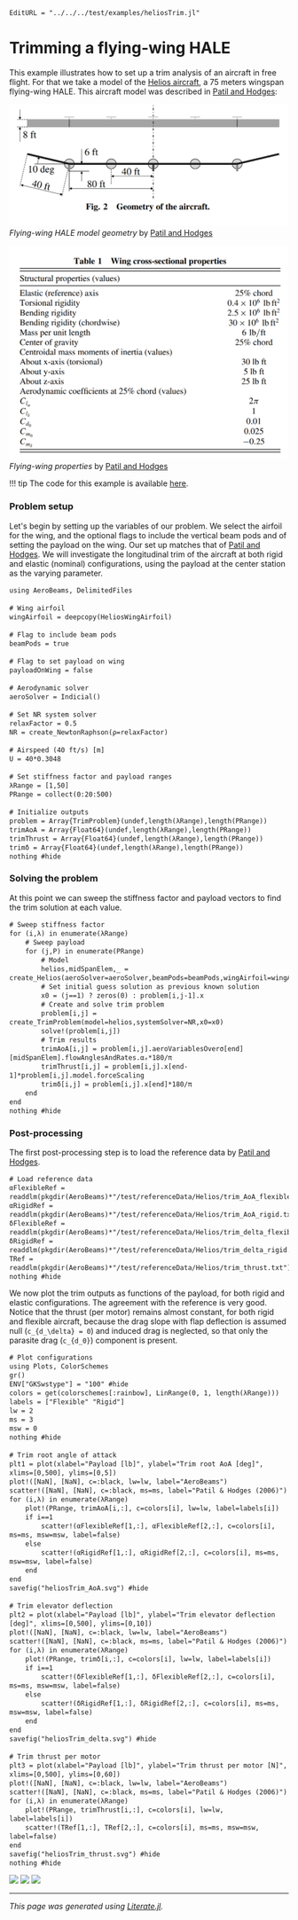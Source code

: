```@meta
EditURL = "../../../test/examples/heliosTrim.jl"
```

# Trimming a flying-wing HALE
This example illustrates how to set up a trim analysis of an aircraft in free flight. For that we take a model of the [Helios aircraft](https://en.wikipedia.org/wiki/AeroVironment_Helios_Prototype), a 75 meters wingspan flying-wing HALE. This aircraft model was described in [Patil and Hodges](https://doi.org/10.2514/1.17640):

![](../assets/helios.png)
*Flying-wing HALE model geometry* by [Patil and Hodges](https://doi.org/10.2514/1.17640)

![](../assets/heliosProps.png)
*Flying-wing properties* by [Patil and Hodges](https://doi.org/10.2514/1.17640)

!!! tip
    The code for this example is available [here](https://github.com/luizpancini/AeroBeams.jl/blob/main/test/examples/heliosTrim.jl).

### Problem setup
Let's begin by setting up the variables of our problem. We select the airfoil for the wing, and the optional flags to include the vertical beam pods and of setting the payload on the wing. Our set up matches that of [Patil and Hodges](https://doi.org/10.2514/1.17640). We will investigate the longitudinal trim of the aircraft at both rigid and elastic (nominal) configurations, using the payload at the center station as the varying parameter.

````@example heliosTrim
using AeroBeams, DelimitedFiles

# Wing airfoil
wingAirfoil = deepcopy(HeliosWingAirfoil)

# Flag to include beam pods
beamPods = true

# Flag to set payload on wing
payloadOnWing = false

# Aerodynamic solver
aeroSolver = Indicial()

# Set NR system solver
relaxFactor = 0.5
NR = create_NewtonRaphson(ρ=relaxFactor)

# Airspeed (40 ft/s) [m]
U = 40*0.3048

# Set stiffness factor and payload ranges
λRange = [1,50]
PRange = collect(0:20:500)

# Initialize outputs
problem = Array{TrimProblem}(undef,length(λRange),length(PRange))
trimAoA = Array{Float64}(undef,length(λRange),length(PRange))
trimThrust = Array{Float64}(undef,length(λRange),length(PRange))
trimδ = Array{Float64}(undef,length(λRange),length(PRange))
nothing #hide
````

### Solving the problem
At this point we can sweep the stiffness factor and payload vectors to find the trim solution at each value.

````@example heliosTrim
# Sweep stiffness factor
for (i,λ) in enumerate(λRange)
    # Sweep payload
    for (j,P) in enumerate(PRange)
        # Model
        helios,midSpanElem,_ = create_Helios(aeroSolver=aeroSolver,beamPods=beamPods,wingAirfoil=wingAirfoil,payloadOnWing=payloadOnWing,stiffnessFactor=λ,payloadPounds=P,airspeed=U,δIsTrimVariable=true,thrustIsTrimVariable=true)
        # Set initial guess solution as previous known solution
        x0 = (j==1) ? zeros(0) : problem[i,j-1].x
        # Create and solve trim problem
        problem[i,j] = create_TrimProblem(model=helios,systemSolver=NR,x0=x0)
        solve!(problem[i,j])
        # Trim results
        trimAoA[i,j] = problem[i,j].aeroVariablesOverσ[end][midSpanElem].flowAnglesAndRates.αₑ*180/π
        trimThrust[i,j] = problem[i,j].x[end-1]*problem[i,j].model.forceScaling
        trimδ[i,j] = problem[i,j].x[end]*180/π
    end
end
nothing #hide
````

### Post-processing
The first post-processing step is to load the reference data by [Patil and Hodges](https://doi.org/10.2514/1.17640).

````@example heliosTrim
# Load reference data
αFlexibleRef = readdlm(pkgdir(AeroBeams)*"/test/referenceData/Helios/trim_AoA_flexible.txt")
αRigidRef = readdlm(pkgdir(AeroBeams)*"/test/referenceData/Helios/trim_AoA_rigid.txt")
δFlexibleRef = readdlm(pkgdir(AeroBeams)*"/test/referenceData/Helios/trim_delta_flexible.txt")
δRigidRef = readdlm(pkgdir(AeroBeams)*"/test/referenceData/Helios/trim_delta_rigid.txt")
TRef = readdlm(pkgdir(AeroBeams)*"/test/referenceData/Helios/trim_thrust.txt")
nothing #hide
````

We now plot the trim outputs as functions of the payload, for both rigid and elastic configurations. The agreement with the reference is very good. Notice that the thrust (per motor) remains almost constant, for both rigid and flexible aircraft, because the drag slope with flap deflection is assumed null (``c_{d_\delta} = 0``) and induced drag is neglected, so that only the parasite drag (``c_{d_0}``) component is present.

````@example heliosTrim
# Plot configurations
using Plots, ColorSchemes
gr()
ENV["GKSwstype"] = "100" #hide
colors = get(colorschemes[:rainbow], LinRange(0, 1, length(λRange)))
labels = ["Flexible" "Rigid"]
lw = 2
ms = 3
msw = 0
nothing #hide

# Trim root angle of attack
plt1 = plot(xlabel="Payload [lb]", ylabel="Trim root AoA [deg]", xlims=[0,500], ylims=[0,5])
plot!([NaN], [NaN], c=:black, lw=lw, label="AeroBeams")
scatter!([NaN], [NaN], c=:black, ms=ms, label="Patil & Hodges (2006)")
for (i,λ) in enumerate(λRange)
    plot!(PRange, trimAoA[i,:], c=colors[i], lw=lw, label=labels[i])
    if i==1
        scatter!(αFlexibleRef[1,:], αFlexibleRef[2,:], c=colors[i], ms=ms, msw=msw, label=false)
    else
        scatter!(αRigidRef[1,:], αRigidRef[2,:], c=colors[i], ms=ms, msw=msw, label=false)
    end
end
savefig("heliosTrim_AoA.svg") #hide

# Trim elevator deflection
plt2 = plot(xlabel="Payload [lb]", ylabel="Trim elevator deflection [deg]", xlims=[0,500], ylims=[0,10])
plot!([NaN], [NaN], c=:black, lw=lw, label="AeroBeams")
scatter!([NaN], [NaN], c=:black, ms=ms, label="Patil & Hodges (2006)")
for (i,λ) in enumerate(λRange)
    plot!(PRange, trimδ[i,:], c=colors[i], lw=lw, label=labels[i])
    if i==1
        scatter!(δFlexibleRef[1,:], δFlexibleRef[2,:], c=colors[i], ms=ms, msw=msw, label=false)
    else
        scatter!(δRigidRef[1,:], δRigidRef[2,:], c=colors[i], ms=ms, msw=msw, label=false)
    end
end
savefig("heliosTrim_delta.svg") #hide

# Trim thrust per motor
plt3 = plot(xlabel="Payload [lb]", ylabel="Trim thrust per motor [N]", xlims=[0,500], ylims=[0,60])
plot!([NaN], [NaN], c=:black, lw=lw, label="AeroBeams")
scatter!([NaN], [NaN], c=:black, ms=ms, label="Patil & Hodges (2006)")
for (i,λ) in enumerate(λRange)
    plot!(PRange, trimThrust[i,:], c=colors[i], lw=lw, label=labels[i])
    scatter!(TRef[1,:], TRef[2,:], c=colors[i], ms=ms, msw=msw, label=false)
end
savefig("heliosTrim_thrust.svg") #hide
nothing #hide
````

![](heliosTrim_AoA.svg)
![](heliosTrim_delta.svg)
![](heliosTrim_thrust.svg)

---

*This page was generated using [Literate.jl](https://github.com/fredrikekre/Literate.jl).*

